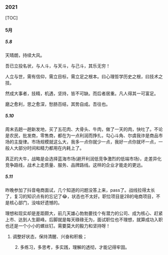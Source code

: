 ### 2021

[TOC]



#### 5月

##### 5.8

天晴朗，持续大风。

吾已立投名状，与人斗，与天斗，与己斗，其乐无穷！

人立与世，需有信仰，需立目标，需立足之根本。曰心理哲学历史之根，曰技术之技。

然成大事者，技精，机遇，坚持，皆不可缺。而后者居重。凡人得其一可富足。

磨之愈利，思之愈深，愁肠百结，其势自成。吾往也。

##### 5.10

​	周末去趟一趟新发地，买了五花肉、大骨头、牛肉，做了一天的肉，快吐了。不论是农民，批发商，零售商，都在为一点利润而挣扎，勾心斗角、尔虞我诈是商品市场的主旋律。市场规模就这么大，我多一点你就少一点，我好一点你就坏一点，一般人大部分时间和精力都用在内耗上了。

​	真正的大牛，战略是会选择蓝海市场(避开利润低竞争激烈的低端市场)，走差异化竞争路线，战术上走质量、服务、品牌路线。这样的企业才能走的更远。

##### 5.11

​	昨晚参加了抖音电商面试，几个知道的问题没答上来，pass了。战线拉得太长了，复习的知识点有的忘记了😂，状态也不太好。职位项目是2B的电商项目，不是核心部门，没啥好遗憾的。

​	理想和现实却是差距颇大，前几天雄心勃勃要找个有潜力的公司、成为核心、赶紧上市、达到人生巅峰。后脚就是每天碌碌无为，面试职位也不理想，就算成功入职也还是一个小小的螺丝钉。需要莫大的毅力和坚持呀！

1. 调整好状态，保持清醒、兴奋和积极；

 	2. 多练习，多思考，多实践，理解的透彻，才能记得牢固。